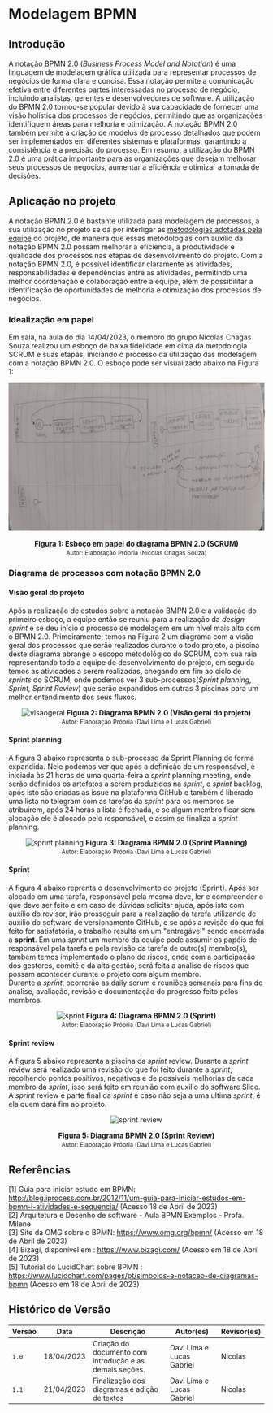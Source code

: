 # Modelagem BPMN

## Introdução

A notação BPMN 2.0 (_Business Process Model and Notation_) é uma linguagem de modelagem
gráfica utilizada para representar processos de negócios de forma clara e concisa. Essa notação permite a comunicação
efetiva entre diferentes partes interessadas no processo de negócio, incluindo analistas, gerentes e desenvolvedores de
software. A utilização do BPMN 2.0 tornou-se popular devido à sua capacidade de fornecer uma visão holística dos
processos de negócios, permitindo que as organizações identifiquem áreas para melhoria e otimização. A notação BPMN 2.0
também permite a criação de modelos de processo detalhados que podem ser implementados em diferentes sistemas e
plataformas, garantindo a consistência e a precisão do processo. Em resumo, a utilização do BPMN 2.0 é uma prática
importante para as organizações que desejam melhorar seus processos de negócios, aumentar a eficiência e otimizar a
tomada de decisões.

## Aplicação no projeto

A notação BPMN 2.0 é bastante utilizada para modelagem de processos, a sua utilização no
projeto se dá por interligar as [metodologias adotadas pela equipe](./1.Base/1.2.1.MetodologiasAdotadas.md) do
projeto, de maneira que essas metodologias com auxílio da
notação BPMN 2.0 possam melhorar a eficiencia, a produtividade e qualidade dos processos nas etapas de desenvolvimento
do projeto. Com a notação BPMN 2.0, é possível identificar claramente as atividades, responsabilidades e dependências
entre as atividades, permitindo uma melhor coordenação e colaboração entre a equipe, além de possibilitar a
identificação de oportunidades de melhoria e otimização dos processos de negócios.

### Idealização em papel

Em sala, na aula do dia 14/04/2023, o membro do grupo Nicolas Chagas Souza realizou um
esboço de baixa fidelidade em cima da metodologia SCRUM e suas etapas, iniciando o processo da utilização das modelagem
com a notação BPMN 2.0. O esboço pode ser visualizado abaixo na Figura 1:

<div style="text-align: center">

![](assets/esboco-bpmn.png)

<b>Figura 1: Esboço em papel do diagrama BPMN 2.0 (SCRUM)</b>
<br><small>Autor: Elaboração Própria (Nicolas Chagas Souza)</small>

</div>

### Diagrama de processos com notação BPMN 2.0

#### Visão geral do projeto

Após a realização de estudos sobre a notação BMPN 2.0 e a validação do primeiro esboço, a
equipe então se reuniu para a realização da _design _sprint__ e se deu início o processo de modelagem em um nível mais
alto com o BPMN 2.0. Primeiramente, temos na Figura 2 um diagrama com a visão geral dos processos que serão realizados
durante o todo projeto, a piscina deste diagrama abrange o escopo metodológico do SCRUM, com sua raia representando todo
a equipe de desenvolvimento do projeto, em seguida temos as atividades a serem realizadas, chegando em fim ao ciclo de
_sprints_ do SCRUM, onde podemos ver 3 sub-processos(_Sprint planning, Sprint, Sprint Review_) que serão expandidos em
outras 3 piscinas para um melhor entendimento dos seus fluxos.

<div style="text-align: center">

![visaogeral](https://user-images.githubusercontent.com/79341819/233686260-01b53d36-c11e-43fb-8471-2354190e483f.png)
<b>Figura 2: Diagrama BPMN 2.0 (Visão geral do projeto)</b>
<br><small>Autor: Elaboração Própria (Davi Lima e Lucas Gabriel)</small>
</div>

#### Sprint planning

A figura 3 abaixo representa o sub-processo da Sprint Planning de forma expandida. Nele
podemos ver que após a definição de um responsável, é iniciada às 21 horas de uma quarta-feira a _sprint_ planning
meeting, onde serão definidos os artefatos a serem produzidos na _sprint_, o _sprint_ backlog, após isto são criadas as
issue na plataforma GitHub e também é liberado uma lista no telegram com as tarefas da _sprint_ para os membros se
atribuirem, após 24 horas a lista é fechada, e se algum membro ficar sem alocação ele é alocado pelo responsável, e
assim se finaliza a _sprint_ planning.

<div style="text-align: center">

![
_sprint_ planning](https://user-images.githubusercontent.com/79341819/233686243-3f62fbbd-dc78-4c9f-b08e-6638b7fe0c2b.png)
<b>Figura 3: Diagrama BPMN 2.0 (Sprint Planning)</b>
<br><small>Autor: Elaboração Própria (Davi Lima e Lucas Gabriel)</small>

</div>

#### Sprint

A figura 4 abaixo reprenta o desenvolvimento do projeto (Sprint). Após ser alocado em uma
tarefa, responsável pela mesma deve, ler e compreender o que deve ser feito e em caso de dúvidas solicitar ajuda, após
isto com auxílio do revisor, irão prosseguir para a realização da tarefa utilizando de auxilio do software de
versionamento GitHub, e se após a revisão do que foi feito for satisfatória, o trabalho resulta em um "entregável" sendo
encerrada a __sprint__. Em uma _sprint_ um membro da equipe pode assumir os papéis de responsável pela tarefa e pela
revisão
da tarefa de outro(s) membro(s), também temos implementado o plano de riscos, onde com a participação dos gestores,
comitê e da alta gestão, será feita a análise de riscos que possam acontecer durante o projeto com algum membro. <br>
Durante a _sprint_, ocorrerão as daily scrum e reuniões semanais para fins de análise, avaliação, revisão e documentação
do progresso feito pelos membros.

<div style="text-align: center">

![_sprint_](https://user-images.githubusercontent.com/79341819/233686257-c1391c67-af33-4522-9425-12b9278e0990.png)
<b>Figura 4: Diagrama BPMN 2.0 (Sprint)</b>
<br><small>Autor: Elaboração Própria (Davi Lima e Lucas Gabriel)</small>

</div>

#### Sprint review

A figura 5 abaixo representa a piscina da _sprint_ review. Durante a _sprint_ review será realizado uma revisão do que
foi
feito durante a _sprint_, recolhendo pontos positivos, negativos e de possiveis melhorias de cada membro da _sprint_,
isso
será feito em reunião com auxilio do software Slice. A _sprint_ review é parte final da _sprint_ e caso não seja a uma
ultima _sprint_, é ela quem dará fim ao projeto.

<div style="text-align: center">

![
sprint review](https://user-images.githubusercontent.com/79341819/233686250-40f50603-54ad-4904-87a1-e8d71b78ced5.png)

<b>Figura 5: Diagrama BPMN 2.0 (Sprint Review)</b>
<br><small>Autor: Elaboração Própria (Davi Lima e Lucas Gabriel)</small>

</div>

## Referências

[1] Guia para iniciar estudo em
BPMN: http://blog.iprocess.com.br/2012/11/um-guia-para-iniciar-estudos-em-bpmn-i-atividades-e-sequencia/ (Acesso 18 de
Abril de 2023) <br>
[2] Arquitetura e Desenho de software - Aula BPMN Exemplos - Profa. Milene <br>
[3] Site da OMG sobre o BPMN: https://www.omg.org/bpmn/ (Acesso em 18 de Abril de 2023) <br>
[4] Bizagi, disponível em : https://www.bizagi.com/ (Acesso em 18 de Abril de 2023) <br>
[5] Tutorial do LucidChart sobre BPMN : https://www.lucidchart.com/pages/pt/simbolos-e-notacao-de-diagramas-bpmn (Acesso
em 18 de Abril de 2023) <br>

## Histórico de Versão

| Versão | Data       | Descrição                                               | Autor(es)                 | Revisor(es) |
|--------|------------|---------------------------------------------------------|---------------------------|-------------|
| `1.0`  | 18/04/2023 | Criação do documento com introdução e as demais seções. | Davi Lima e Lucas Gabriel | Nicolas     |
| `1.1`  | 21/04/2023 | Finalização dos diagramas e adição de textos            | Davi Lima e Lucas Gabriel | Nicolas     |
